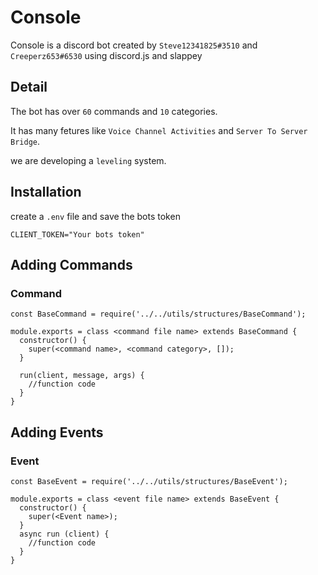 # Console
Console is a discord bot created by `Steve12341825#3510` and `Creeperz653#6530` using discord.js and slappey

## Detail
The bot has over `60` commands and `10` categories.

It has many fetures like `Voice Channel Activities` and `Server To Server Bridge`.

we are developing a `leveling` system.

## Installation

create a `.env` file and save the bots token

```
CLIENT_TOKEN="Your bots token"
```

## Adding Commands

### Command

```
const BaseCommand = require('../../utils/structures/BaseCommand');

module.exports = class <command file name> extends BaseCommand {
  constructor() {
    super(<command name>, <command category>, []);
  }

  run(client, message, args) {
    //function code
  }
}
```

## Adding Events

### Event

```
const BaseEvent = require('../../utils/structures/BaseEvent');

module.exports = class <event file name> extends BaseEvent {
  constructor() {
    super(<Event name>);
  }
  async run (client) {
    //function code
  }
}
```

